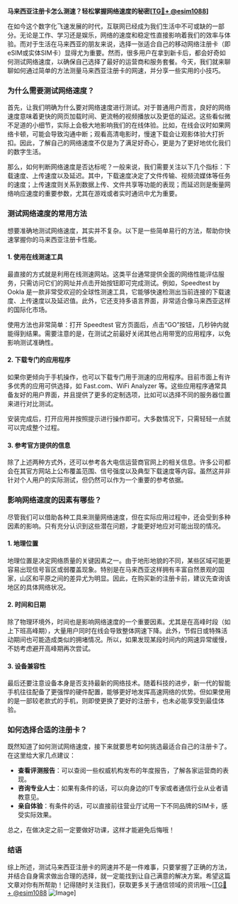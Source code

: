 **马来西亚注册卡怎么测速？轻松掌握网络速度的秘密[[TG💪+ @esim1088](https://t.me/s/esim1088)]**

在如今这个数字化飞速发展的时代，互联网已经成为我们生活中不可或缺的一部分。无论是工作、学习还是娱乐，网络的速度和稳定性直接影响着我们的效率与体验。而对于生活在马来西亚的朋友来说，选择一张适合自己的移动网络注册卡（即eSIM或实体SIM卡）显得尤为重要。然而，很多用户在拿到新卡后，都会好奇如何测试网络速度，以确保自己选择了最好的运营商和服务套餐。今天，我们就来聊聊如何通过简单的方法测量马来西亚注册卡的网速，并分享一些实用的小技巧。

### 为什么需要测试网络速度？

首先，让我们明确为什么要对网络速度进行测试。对于普通用户而言，良好的网络速度意味着更快的网页加载时间、更流畅的视频播放以及更低的延迟。这些看似微不足道的小细节，实际上会极大地影响我们的在线体验。比如，在线会议时如果网络卡顿，可能会导致沟通中断；观看高清电影时，慢速下载会让观影体验大打折扣。因此，了解自己的网络速度不仅是为了满足好奇心，更是为了更好地优化我们的数字生活。

那么，如何判断网络速度是否达标呢？一般来说，我们需要关注以下几个指标：下载速度、上传速度以及延迟。其中，下载速度决定了文件传输、视频流媒体等任务的速度；上传速度则关系到数据上传、文件共享等功能的表现；而延迟则是衡量网络响应速度的重要参数，尤其在游戏或者实时通讯中尤为重要。

### 测试网络速度的常用方法

想要准确地测试网络速度，其实并不复杂。以下是一些简单易行的方法，帮助你快速掌握你的马来西亚注册卡性能。

#### 1. 使用在线测速工具

最直接的方式就是利用在线测速网站。这类平台通常提供全面的网络性能评估服务，只需访问它们的网址并点击开始按钮即可完成测试。例如，Speedtest by Ookla 是一款非常受欢迎的全球性测速工具，它能够快速检测出当前连接的下载速度、上传速度以及延迟值。此外，它还支持多语言界面，非常适合像马来西亚这样的国际化市场。

使用方法也非常简单：打开 Speedtest 官方页面后，点击“GO”按钮，几秒钟内就能得到结果。需要注意的是，在测试之前最好关闭其他占用带宽的应用程序，以免影响测试准确性。

#### 2. 下载专门的应用程序

如果你更倾向于手机操作，也可以下载专门用于测速的应用程序。目前市面上有许多优秀的应用可供选择，如 Fast.com、WiFi Analyzer 等。这些应用程序通常具备友好的用户界面，并且提供了更多的定制选项，比如可以选择不同的服务器位置来进行对比测试。

安装完成后，打开应用并按照提示进行操作即可。大多数情况下，只需轻轻一点就可以完成整个过程。

#### 3. 参考官方提供的信息

除了上述两种方式外，还可以参考各大电信运营商官网上的相关信息。许多公司都会在其官方网站上公布覆盖范围、信号强度以及典型下载速度等内容。虽然这并非针对个人用户的实际测试，但仍然可以作为一个重要的参考依据。

### 影响网络速度的因素有哪些？

尽管我们可以借助各种工具来测量网络速度，但在实际应用过程中，还会受到多种因素的影响。只有充分认识到这些潜在问题，才能更好地应对可能出现的情况。

#### 1. 地理位置

地理位置是决定网络质量的关键因素之一。由于地形地貌的不同，某些区域可能更容易出现信号盲区或弱覆盖现象。特别是在马来西亚这样拥有丰富自然景观的国家，山区和平原之间的差异尤为明显。因此，在购买新的注册卡前，建议先查询该地区的具体网络状况。

#### 2. 时间和日期

除了物理环境外，时间也是影响网络速度的一个重要因素。尤其是在高峰时段（如上下班高峰期），大量用户同时在线会导致整体网速下降。此外，节假日或特殊活动期间也可能造成类似的拥堵情况。所以，如果发现某段时间内的网速异常缓慢，不妨考虑避开高峰期再次尝试。

#### 3. 设备兼容性

最后还要注意设备本身是否支持最新的网络技术。随着科技的进步，新一代的智能手机往往配备了更强悍的硬件配置，能够更好地发挥高速网络的优势。但如果使用的是一部较老款式的手机，则即使更换了更好的注册卡，也未必能享受到最佳体验。

### 如何选择合适的注册卡？

既然知道了如何测试网络速度，接下来就要思考如何挑选最适合自己的注册卡了。在这里给大家几点建议：

- **查看评测报告**：可以查阅一些权威机构发布的年度报告，了解各家运营商的表现。
- **咨询专业人士**：如果有条件的话，可以向身边的IT专家或者通信行业从业者请教意见。
- **亲自体验**：有条件的话，可以直接前往营业厅试用一下不同品牌的SIM卡，感受实际效果。

总之，在做决定之前一定要做好功课，这样才能避免后悔哦！

### 结语

综上所述，测试马来西亚注册卡的网速并不是一件难事，只要掌握了正确的方法，并结合自身需求做出合理的选择，就一定能找到让自己满意的解决方案。希望这篇文章对你有所帮助！记得随时关注我们，获取更多关于通信领域的资讯哦～[[TG💪+ @esim1088](https://t.me/s/esim1088) ![Image](https://i.postimg.cc/4NQfJmqS/Snipaste-2025-05-13-00-14-12.png)]